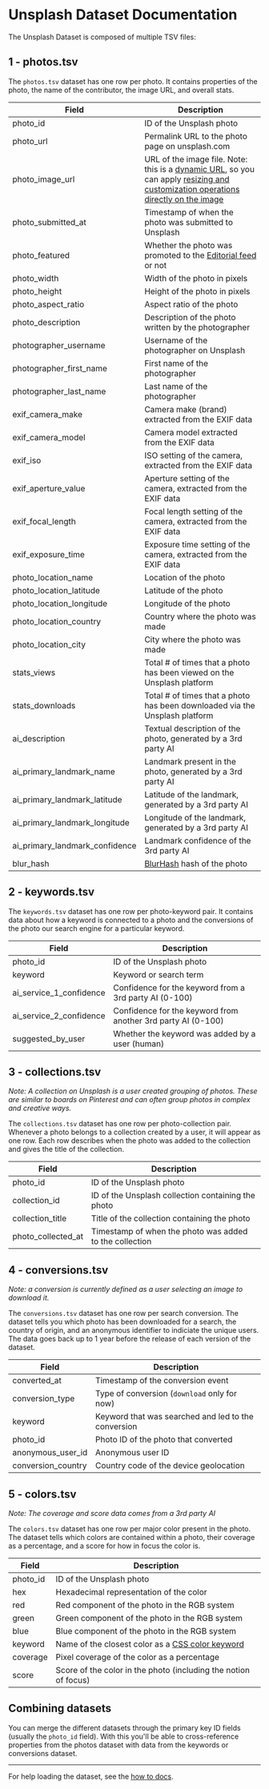 # Unsplash Dataset Documentation

The Unsplash Dataset is composed of multiple TSV files:

## 1 - photos.tsv

The `photos.tsv` dataset has one row per photo. It contains properties of the photo, the name of the contributor, the
image URL, and overall stats.

| Field                          | Description                                                                                                                                                                                                                                                    |
|--------------------------------|----------------------------------------------------------------------------------------------------------------------------------------------------------------------------------------------------------------------------------------------------------------|
| photo_id                       | ID of the Unsplash photo                                                                                                                                                                                                                                       |
| photo_url                      | Permalink URL to the photo page on unsplash.com                                                                                                                                                                                                                |
| photo_image_url                | URL of the image file. Note: this is a [dynamic URL](https://unsplash.com/documentation#dynamically-resizable-images), so you can apply [resizing and customization operations directly on the image](https://unsplash.com/documentation#supported-parameters) |
| photo_submitted_at             | Timestamp of when the photo was submitted to Unsplash                                                                                                                                                                                                          |
| photo_featured                 | Whether the photo was promoted to the [Editorial feed](https://unsplash.com/) or not                                                                                                                                                                           |
| photo_width                    | Width of the photo in pixels                                                                                                                                                                                                                                   |
| photo_height                   | Height of the photo in pixels                                                                                                                                                                                                                                  |
| photo_aspect_ratio             | Aspect ratio of the photo                                                                                                                                                                                                                                      |
| photo_description              | Description of the photo written by the photographer                                                                                                                                                                                                           |
| photographer_username          | Username of the photographer on Unsplash                                                                                                                                                                                                                       |
| photographer_first_name        | First name of the photographer                                                                                                                                                                                                                                 |
| photographer_last_name         | Last name of the photographer                                                                                                                                                                                                                                  |
| exif_camera_make               | Camera make (brand) extracted from the EXIF data                                                                                                                                                                                                               |
| exif_camera_model              | Camera model extracted from the EXIF data                                                                                                                                                                                                                      |
| exif_iso                       | ISO setting of the camera, extracted from the EXIF data                                                                                                                                                                                                        |
| exif_aperture_value            | Aperture setting of the camera, extracted from the EXIF data                                                                                                                                                                                                   |
| exif_focal_length              | Focal length setting of the camera, extracted from the EXIF data                                                                                                                                                                                               |
| exif_exposure_time             | Exposure time setting of the camera, extracted from the EXIF data                                                                                                                                                                                              |
| photo_location_name            | Location of the photo                                                                                                                                                                                                                                          |
| photo_location_latitude        | Latitude of the photo                                                                                                                                                                                                                                          |
| photo_location_longitude       | Longitude of the photo                                                                                                                                                                                                                                         |
| photo_location_country         | Country where the photo was made                                                                                                                                                                                                                               |
| photo_location_city            | City where the photo was made                                                                                                                                                                                                                                  |
| stats_views                    | Total # of times that a photo has been viewed on the Unsplash platform                                                                                                                                                                                         |
| stats_downloads                | Total # of times that a photo has been downloaded via the Unsplash platform                                                                                                                                                                                    |
| ai_description                 | Textual description of the photo, generated by a 3rd party AI                                                                                                                                                                                                  |
| ai_primary_landmark_name       | Landmark present in the photo, generated by a 3rd party AI                                                                                                                                                                                                     |
| ai_primary_landmark_latitude   | Latitude of the landmark, generated by a 3rd party AI                                                                                                                                                                                                          |
| ai_primary_landmark_longitude  | Longitude of the landmark, generated by a 3rd party AI                                                                                                                                                                                                         |
| ai_primary_landmark_confidence | Landmark confidence of the 3rd party AI                                                                                                                                                                                                                        |
| blur_hash                      | [BlurHash](https://blurha.sh/) hash of the photo                                                                                                                                                                                                               |

## 2 - keywords.tsv

The `keywords.tsv` dataset has one row per photo-keyword pair. It contains data
about how a keyword is connected to a photo and the conversions of the photo our search engine for a particular keyword.

| Field                   | Description                                                  |
|-------------------------|--------------------------------------------------------------|
| photo_id                | ID of the Unsplash photo                                     |
| keyword                 | Keyword or search term                                       |
| ai_service_1_confidence | Confidence for the keyword from a 3rd party AI (0-100)       |
| ai_service_2_confidence | Confidence for the keyword from another 3rd party AI (0-100) |
| suggested_by_user       | Whether the keyword was added by a user (human)              |

## 3 - collections.tsv

*Note: A collection on Unsplash is a user created grouping of photos. These are similar to boards on Pinterest and can
often group photos in complex and creative ways.*

The `collections.tsv` dataset has one row per photo-collection pair. Whenever a photo
belongs to a collection created by a user, it will appear as one row. Each row describes
when the photo was added to the collection and gives the title of the collection.

| Field              | Description                                             |
|--------------------|---------------------------------------------------------|
| photo_id           | ID of the Unsplash photo                                |
| collection_id      | ID of the Unsplash collection containing the photo      |
| collection_title   | Title of the collection containing the photo            |
| photo_collected_at | Timestamp of when the photo was added to the collection |

## 4 - conversions.tsv

*Note: a conversion is currently defined as a user selecting an image to download it.*

The `conversions.tsv` dataset has one row per search conversion. The dataset tells you which photo has been downloaded
for a search, the country of origin, and an anonymous identifier to indiciate the unique users. The data goes back up to
1 year before the release of each version of the dataset.

| Field              | Description                                         |
|--------------------|-----------------------------------------------------|
| converted_at       | Timestamp of the conversion event                   |
| conversion_type    | Type of conversion (`download` only for now)        |
| keyword            | Keyword that was searched and led to the conversion |
| photo_id           | Photo ID of the photo that converted                |
| anonymous_user_id  | Anonymous user ID                                   |
| conversion_country | Country code of the device geolocation              |

## 5 - colors.tsv

*Note: The coverage and score data comes from a 3rd party AI*

The `colors.tsv` dataset has one row per major color present in the photo. The dataset tells which colors are contained
within a photo, their coverage as a percentage, and a score for how in focus the color is.

| Field    | Description                                                                                         |
|----------|-----------------------------------------------------------------------------------------------------|
| photo_id | ID of the Unsplash photo                                                                            |
| hex      | Hexadecimal representation of the color                                                             |
| red      | Red component of the photo in the RGB system                                                        |
| green    | Green component of the photo in the RGB system                                                      |
| blue     | Blue component of the photo in the RGB system                                                       |
| keyword  | Name of the closest color as a [CSS color keyword](https://www.w3schools.com/cssref/css_colors.asp) |
| coverage | Pixel coverage of the color as a percentage                                                         |
| score    | Score of the color in the photo (including the notion of focus)                                     |

## Combining datasets

You can merge the different datasets through the primary key ID fields (usually the `photo_id` field). With this you'll
be able to cross-reference properties from the photos dataset with data from the keywords or conversions dataset.

----

For help loading the dataset, see the [how to docs](https://github.com/unsplash/datasets/tree/master/how-to/).
